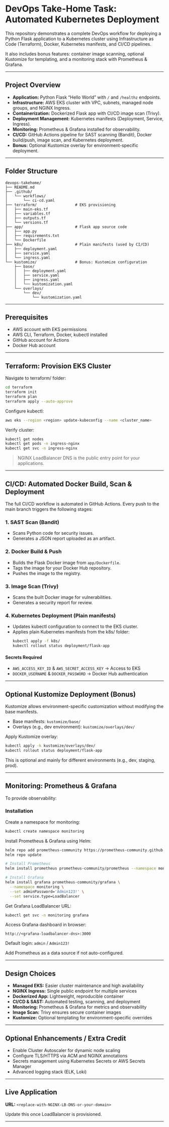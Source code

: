 # DevOps Take-Home Task: Automated Kubernetes Deployment

This repository demonstrates a complete DevOps workflow for deploying a Python Flask application to a Kubernetes cluster using Infrastructure as Code (Terraform), Docker, Kubernetes manifests, and CI/CD pipelines.

It also includes bonus features: container image scanning, optional Kustomize for templating, and a monitoring stack with Prometheus & Grafana.

---

## Project Overview

- **Application:** Python Flask “Hello World” with `/` and `/healthz` endpoints.
- **Infrastructure:** AWS EKS cluster with VPC, subnets, managed node groups, and NGINX Ingress.
- **Containerization:** Dockerized Flask app with CI/CD image scan (Trivy).
- **Deployment Management:** Kubernetes manifests (Deployment, Service, Ingress).
- **Monitoring:** Prometheus & Grafana installed for observability.
- **CI/CD:** GitHub Actions pipeline for SAST scanning (Bandit), Docker build/push, image scan, and Kubernetes deployment.
- **Bonus:** Optional Kustomize overlay for environment-specific deployment.

---

## Folder Structure

```
devops-takehome/
├── README.md
├── .github/
│   └── workflows/
│       └── ci-cd.yaml
├── terraform/                 # EKS provisioning
│   ├── main-eks.tf
│   ├── variables.tf
│   ├── outputs.tf
│   └── versions.tf
├── app/                       # Flask app source code
│   ├── app.py
│   ├── requirements.txt
│   └── Dockerfile
├── k8s/                       # Plain manifests (used by CI/CD)
│   ├── deployment.yaml
│   ├── service.yaml
│   └── ingress.yaml
└── kustomize/                 # Bonus: Kustomize configuration
    ├── base/
    │   ├── deployment.yaml
    │   ├── service.yaml
    │   ├── ingress.yaml
    │   └── kustomization.yaml
    └── overlays/
        └── dev/
            └── kustomization.yaml
```

---

## Prerequisites

- AWS account with EKS permissions
- AWS CLI, Terraform, Docker, kubectl installed
- GitHub account for Actions
- Docker Hub account

---

## Terraform: Provision EKS Cluster

Navigate to terraform/ folder:

```sh
cd terraform
terraform init
terraform plan 
terraform apply --auto-approve
```

Configure kubectl:

```sh
aws eks --region <region> update-kubeconfig --name <cluster_name>
```

Verify cluster:

```sh
kubectl get nodes
kubectl get pods -n ingress-nginx
kubectl get svc -n ingress-nginx
```

> NGINX LoadBalancer DNS is the public entry point for your applications.

---

## CI/CD: Automated Docker Build, Scan & Deployment

The full CI/CD workflow is automated in GitHub Actions. Every push to the main branch triggers the following stages:

### 1. SAST Scan (Bandit)
- Scans Python code for security issues.
- Generates a JSON report uploaded as an artifact.

### 2. Docker Build & Push
- Builds the Flask Docker image from `app/Dockerfile`.
- Tags the image for your Docker Hub repository.
- Pushes the image to the registry.

### 3. Image Scan (Trivy)
- Scans the built Docker image for vulnerabilities.
- Generates a security report for review.

### 4. Kubernetes Deployment (Plain manifests)
- Updates kubectl configuration to connect to the EKS cluster.
- Applies plain Kubernetes manifests from the k8s/ folder:
    ```sh
    kubectl apply -f k8s/
    kubectl rollout status deployment/flask-app
    ```

#### Secrets Required

- `AWS_ACCESS_KEY_ID` & `AWS_SECRET_ACCESS_KEY` → Access to EKS
- `DOCKER_USERNAME` & `DOCKER_PASSWORD` → Docker Hub authentication

---

## Optional Kustomize Deployment (Bonus)

Kustomize allows environment-specific customization without modifying the base manifests.

- Base manifests: `kustomize/base/`
- Overlays (e.g., dev environment): `kustomize/overlays/dev/`

Apply Kustomize overlay:

```sh
kubectl apply -k kustomize/overlays/dev/
kubectl rollout status deployment/flask-app
```

This is optional and mainly for different environments (e.g., dev, staging, prod).

---

## Monitoring: Prometheus & Grafana

To provide observability:

### Installation

Create a namespace for monitoring:

```sh
kubectl create namespace monitoring
```

Install Prometheus & Grafana using Helm:

```sh
helm repo add prometheus-community https://prometheus-community.github.io/helm-charts
helm repo update

# Install Prometheus
helm install prometheus prometheus-community/prometheus --namespace monitoring

# Install Grafana
helm install grafana prometheus-community/grafana \
  --namespace monitoring \
  --set adminPassword='Admin123!' \
  --set service.type=LoadBalancer
```

Get Grafana LoadBalancer URL:

```sh
kubectl get svc -n monitoring grafana
```

Access Grafana dashboard in browser:

```
http://<grafana-loadbalancer-dns>:3000
```

Default login: `admin` / `Admin123!`

Add Prometheus as a data source if not auto-configured.

---

## Design Choices

- **Managed EKS:** Easier cluster maintenance and high availability
- **NGINX Ingress:** Single public endpoint for multiple services
- **Dockerized App:** Lightweight, reproducible container
- **CI/CD & SAST:** Automated testing, scanning, and deployment
- **Monitoring:** Prometheus & Grafana for metrics and observability
- **Image Scan:** Trivy ensures secure container images
- **Kustomize:** Optional templating for environment-specific overrides

---

## Optional Enhancements / Extra Credit

- Enable Cluster Autoscaler for dynamic node scaling
- Configure TLS/HTTPS via ACM and NGINX annotations
- Secrets management using Kubernetes Secrets or AWS Secrets Manager
- Advanced logging stack (ELK, Loki)

---

## Live Application

**URL:** `<replace-with-NGINX-LB-DNS-or-your-domain>`

Update this once LoadBalancer is provisioned.

---